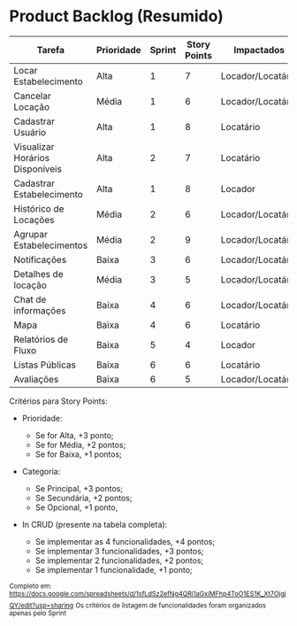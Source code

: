 # Product Backlog (Resumido)

| Tarefa | Prioridade | Sprint | Story Points | Impactados | Categoria |
| -----  | --------   | ------ | ------------ | ---------- | --------- |
| Locar Estabelecimento | Alta | 1 | 7 | Locador/Locatário | Principal |
| Cancelar Locação | Média | 1 | 6 | Locador/Locatário | Principal |
| Cadastrar Usuário | Alta | 1 | 8 | Locatário | Principal |
| Visualizar Horários Disponíveis | Alta | 2 | 7 | Locatário | Principal |
| Cadastrar Estabelecimento | Alta | 1 | 8 | Locador | Principal |
| Histórico de Locações | Média | 2 | 6 | Locador/Locatário | Principal |
| Agrupar Estabelecimentos | Média | 2 | 9 | Locador/Locatário | Principal |
| Notificações | Baixa | 3 | 6 | Locador/Locatário | Secundária |
| Detalhes de locação | Média | 3 | 5 | Locador/Locatário | Secundária |
| Chat de informações | Baixa | 4 | 6 | Locador/Locatário | Opcional |
| Mapa | Baixa | 4 | 6 | Locatário | Secundária |
| Relatórios de Fluxo | Baixa | 5 | 4 | Locador | Secundário |
| Listas Públicas | Baixa | 6 | 6 | Locatário | Secundário |
| Avaliações | Baixa | 6 | 5 | Locador/Locatário | Opcional |

Critérios para Story Points:
- Prioridade:
  - Se for Alta, +3 ponto;
  - Se for Média, +2 pontos;
  - Se for Baixa, +1 pontos;

- Categoria:
  - Se Principal, +3 pontos;
  - Se Secundária, +2 pontos;
  - Se Opcional, +1 ponto,

- In CRUD (presente na tabela completa):
  - Se implementar as 4 funcionalidades, +4 pontos;
  - Se implementar 3 funcionalidades, +3 pontos;
  - Se implementar 2 funcionalidades, +2 pontos;
  - Se implementar 1 funcionalidade, +1 ponto;

<sub>Completo em: https://docs.google.com/spreadsheets/d/1sfLdSz2efNg4QRi1aGxiMFhp4ToO1ES1K_Xt7OjgjQY/edit?usp=sharing</sub>
<sub>Os critérios de listagem de funcionalidades foram organizados apenas pelo Sprint</sub>
